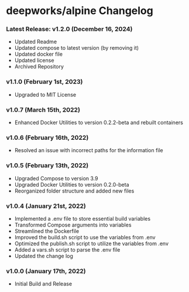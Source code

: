 # deepworks/alpine Changelog
### Latest Release: v1.2.0 (December 16, 2024)
- Updated Readme
- Updated compose to latest version (by removing it)
- Updated docker file
- Updated license
- Archived Repository

### v1.1.0 (February 1st, 2023)
- Upgraded to MIT License

### v1.0.7 (March 15th, 2022)
- Enhanced Docker Utilities to version 0.2.2-beta and rebuilt containers

### v1.0.6 (February 16th, 2022)
- Resolved an issue with incorrect paths for the information file

### v1.0.5 (February 13th, 2022)
- Upgraded Compose to version 3.9
- Upgraded Docker Utilities to version 0.2.0-beta
- Reorganized folder structure and added new files

### v1.0.4 (January 21st, 2022)
- Implemented a .env file to store essential build variables
- Transformed Compose arguments into variables
- Streamlined the Dockerfile
- Improved the build.sh script to use the variables from .env
- Optimized the publish.sh script to utilize the variables from .env
- Added a vars.sh script to parse the .env file
- Updated the change log

### v1.0.0 (January 17th, 2022)
- Initial Build and Release

